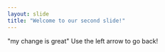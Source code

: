 ```yaml
---
layout: slide
title: "Welcome to our second slide!"
---
```

"my change is great"
Use the left arrow to go back!
